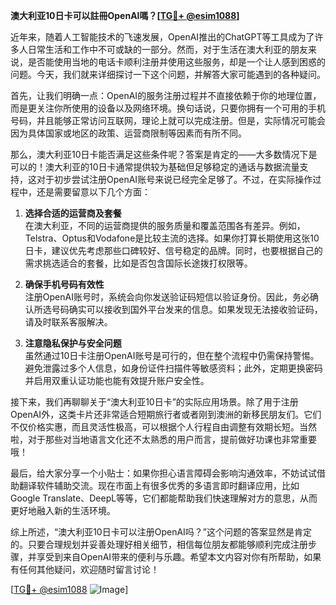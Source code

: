 **澳大利亚10日卡可以註冊OpenAI嗎？[[TG💪+ @esim1088](https://t.me/s/esim1088)]**

近年来，随着人工智能技术的飞速发展，OpenAI推出的ChatGPT等工具成为了许多人日常生活和工作中不可或缺的一部分。然而，对于生活在澳大利亚的朋友来说，是否能使用当地的电话卡顺利注册并使用这些服务，却是一个让人感到困惑的问题。今天，我们就来详细探讨一下这个问题，并解答大家可能遇到的各种疑问。

首先，让我们明确一点：OpenAI的服务注册过程并不直接依赖于你的地理位置，而是更关注你所使用的设备以及网络环境。换句话说，只要你拥有一个可用的手机号码，并且能够正常访问互联网，理论上就可以完成注册。但是，实际情况可能会因为具体国家或地区的政策、运营商限制等因素而有所不同。

那么，澳大利亚10日卡能否满足这些条件呢？答案是肯定的——大多数情况下是可以的！澳大利亚的10日卡通常提供较为基础但足够稳定的通话与数据流量支持，这对于初步尝试注册OpenAI账号来说已经完全足够了。不过，在实际操作过程中，还是需要留意以下几个方面：

1. **选择合适的运营商及套餐**  
   在澳大利亚，不同的运营商提供的服务质量和覆盖范围各有差异。例如，Telstra、Optus和Vodafone是比较主流的选择。如果你打算长期使用这张10日卡，建议优先考虑那些口碑较好、信号稳定的品牌。同时，也要根据自己的需求挑选适合的套餐，比如是否包含国际长途拨打权限等。

2. **确保手机号码有效性**  
   注册OpenAI账号时，系统会向你发送验证码短信以验证身份。因此，务必确认所选号码确实可以接收到国外平台发来的信息。如果发现无法接收验证码，请及时联系客服解决。

3. **注意隐私保护与安全问题**  
   虽然通过10日卡注册OpenAI账号是可行的，但在整个流程中仍需保持警惕。避免泄露过多个人信息，如身份证件扫描件等敏感资料；此外，定期更换密码并启用双重认证功能也能有效提升账户安全性。

接下来，我们再聊聊关于“澳大利亚10日卡”的实际应用场景。除了用于注册OpenAI外，这类卡片还非常适合短期旅行者或者刚到澳洲的新移民朋友们。它们不仅价格实惠，而且灵活性极高，可以根据个人行程自由调整有效期长短。当然啦，对于那些对当地语言文化还不太熟悉的用户而言，提前做好功课也非常重要哦！

最后，给大家分享一个小贴士：如果你担心语言障碍会影响沟通效率，不妨试试借助翻译软件辅助交流。现在市面上有很多优秀的多语言即时翻译应用，比如Google Translate、DeepL等等，它们都能帮助我们快速理解对方的意思，从而更好地融入新的生活环境。

综上所述，“澳大利亚10日卡可以注册OpenAI吗？”这个问题的答案显然是肯定的。只要合理规划并妥善处理好相关细节，相信每位朋友都能够顺利完成注册步骤，并享受到来自OpenAI带来的便利与乐趣。希望本文内容对你有所帮助，如果有任何其他疑问，欢迎随时留言讨论！

[[TG💪+ @esim1088](https://t.me/s/esim1088) ![Image](https://i.postimg.cc/4NQfJmqS/Snipaste-2025-05-13-00-14-12.png)]